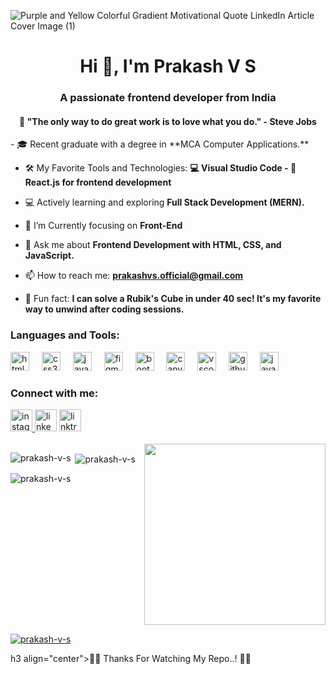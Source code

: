 ![Purple and Yellow Colorful Gradient Motivational Quote LinkedIn Article Cover Image (1)](https://github.com/Prakash-V-S/Prakash-V-S/assets/141955456/86bbffb2-beb7-41ed-bee7-efdf3ccecb9d)

<h1 align="center">Hi 👋, I'm Prakash V S</h1>
<h3 align="center">A passionate frontend developer from India</h3>
<h4 align="center">🌟 "The only way to do great work is to love what you do." - Steve Jobs</h4>
- 🎓 Recent graduate with a degree in **MCA Computer Applications.**

- 🛠️ My Favorite Tools and Technologies: **💻 Visual Studio Code - 🚀 React.js for frontend development**

- 💻 Actively learning and exploring **Full Stack Development (MERN).**

- 🌱 I’m Currently focusing on **Front-End**

- 💬 Ask me about **Frontend Development with HTML, CSS, and JavaScript.**

- 📫 How to reach me: **prakashvs.official@gmail.com**

- 🎲 Fun fact: **I can solve a Rubik's Cube in under 40 sec! It's my favorite way to unwind after coding sessions.**


<h3 align="left">Languages and Tools:</h3>
<div align="left">
  <img src="https://img.shields.io/badge/HTML5-E34F26?logo=html5&logoColor=white&style=for-the-badge" height="30" alt="html5 logo"  />
  <img width="12" />
  <img src="https://img.shields.io/badge/CSS3-1572B6?logo=css3&logoColor=white&style=for-the-badge" height="30" alt="css3 logo"  />
  <img width="12" />
  <img src="https://img.shields.io/badge/JavaScript-F7DF1E?logo=javascript&logoColor=black&style=for-the-badge" height="30" alt="javascript logo"  />
  <img width="12" />
  <img src="https://img.shields.io/badge/Figma-F24E1E?logo=figma&logoColor=white&style=for-the-badge" height="30" alt="figma logo"  />
  <img width="12" />
  <img src="https://img.shields.io/badge/Bootstrap-7952B3?logo=bootstrap&logoColor=white&style=for-the-badge" height="30" alt="bootstrap logo"  />
  <img width="12" />
  <img src="https://img.shields.io/badge/Canva-00C4CC?logo=canva&logoColor=black&style=for-the-badge" height="30" alt="canva logo"  />
  <img width="12" />
  <img src="https://img.shields.io/badge/Visual Studio Code-007ACC?logo=visualstudiocode&logoColor=white&style=for-the-badge" height="30" alt="vscode logo"  />
  <img width="12" />
  <img src="https://img.shields.io/badge/GitHub-181717?logo=github&logoColor=white&style=for-the-badge" height="30" alt="github logo"  />
  <img width="12" />
  <img src="https://cdn.jsdelivr.net/gh/devicons/devicon/icons/java/java-original.svg" height="30" alt="java logo"  />
</div>


<h3 align="left">Connect with me:</h3>
<div align="left">
  <a href="https://www.instagram.com/_prakash.vs_/" target="_blank">
    <img src="https://img.shields.io/static/v1?message=Instagram&logo=instagram&label=&color=E4405F&logoColor=white&labelColor=&style=for-the-badge" height="35" alt="instagram logo"  />
  </a>
  <img src="https://img.shields.io/static/v1?message=LinkedIn&logo=linkedin&label=&color=0077B5&logoColor=white&labelColor=&style=for-the-badge" height="35" alt="linkedin logo"  />
  <img src="https://img.shields.io/static/v1?message=Linktree&logo=linktree&label=&color=1de9b6&logoColor=white&labelColor=&style=for-the-badge" height="35" alt="linktree logo"  />
</div>

<br clear="both">

<img align="right" height="290" src="https://user-images.githubusercontent.com/74038190/235224431-e8c8c12e-6826-47f1-89fb-2ddad83b3abf.gif"  />


<p><img align="left" src="https://github-readme-stats.vercel.app/api/top-langs?username=prakash-v-s&show_icons=true&locale=en&layout=compact" alt="prakash-v-s" /></p>

<p>&nbsp;<img align="center" src="https://github-readme-stats.vercel.app/api?username=prakash-v-s&show_icons=true&locale=en" alt="prakash-v-s" /></p>

<p><img align="center" src="https://github-readme-streak-stats.herokuapp.com/?user=prakash-v-s&" alt="prakash-v-s" /></p>

<br clear="both">

<p align="left"> <a href="https://github-profile-trophy.vercel.app/?username=ryo-ma&theme=kimbie_dark"><img src="https://github-profile-trophy.vercel.app/?username=prakash-v-s" alt="prakash-v-s" /></a> </p>

h3 align="center">🙏🏽 Thanks For Watching My Repo..! 🙏🏽</h3>
